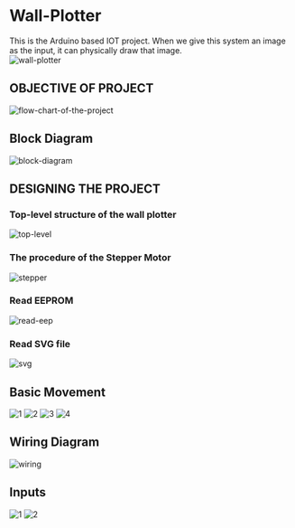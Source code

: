 # Wall-Plotter
This is the Arduino based IOT project. When we give this system an image as the input, it can physically draw that image.
<br />
<img src="https://github.com/Upeshitha/Wall-Plotter/blob/master/Pic/Plotter.JPG" alt="wall-plotter">

## OBJECTIVE OF PROJECT
<img src="https://github.com/Upeshitha/Wall-Plotter/blob/master/Pic/flow%20chart.jpg" alt="flow-chart-of-the-project">

## Block Diagram 
<img src="https://github.com/Upeshitha/Wall-Plotter/blob/master/Pic/Block%20Diagram.JPG" alt="block-diagram">

## DESIGNING THE PROJECT 
### Top-level structure of the wall plotter 
<img src="https://github.com/Upeshitha/Wall-Plotter/blob/master/Pic/algo.png" alt="top-level">

### The procedure of the Stepper Motor 
<img src="https://github.com/Upeshitha/Wall-Plotter/blob/master/Pic/stepper.png" alt="stepper">

###  Read EEPROM
<img src="https://github.com/Upeshitha/Wall-Plotter/blob/master/Pic/eep.png" alt="read-eep">

### Read SVG file
<img src="https://github.com/Upeshitha/Wall-Plotter/blob/master/Pic/svg3.png" alt="svg">

## Basic Movement 
<img src="https://github.com/Upeshitha/Wall-Plotter/blob/master/Pic/movement%201.JPG" alt="1">
<img src="https://github.com/Upeshitha/Wall-Plotter/blob/master/Pic/movement%202.JPG" alt="2">
<img src="https://github.com/Upeshitha/Wall-Plotter/blob/master/Pic/movement%203.JPG" alt="3">
<img src="https://github.com/Upeshitha/Wall-Plotter/blob/master/Pic/moement%20negative%204.JPG" alt="4">

## Wiring Diagram
<img src="https://github.com/Upeshitha/Wall-Plotter/blob/master/Pic/Wall-plotter.PNG" alt="wiring">

## Inputs
<img src="https://github.com/Upeshitha/Wall-Plotter/blob/master/Pic/input%201.JPG" alt="1">
<img src="https://github.com/Upeshitha/Wall-Plotter/blob/master/Pic/input%202.JPG" alt="2">
